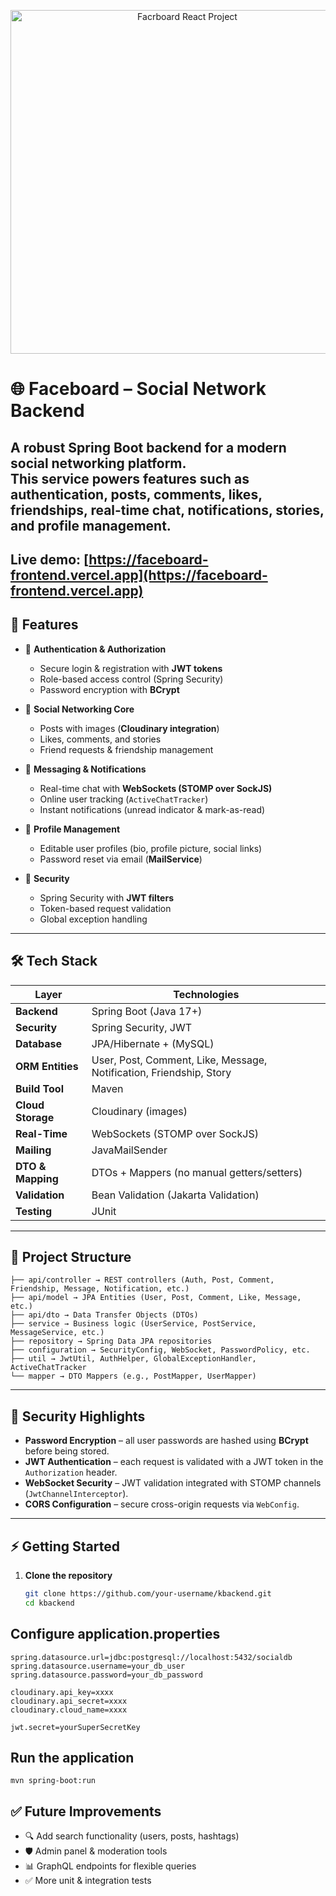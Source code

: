 
<p align="center">
  <img src="https://github.com/user-attachments/assets/f5783ee3-9716-4606-ac48-422ba553cd1a" alt="Facrboard React Project" width="550"/>
</p>

# 🌐 Faceboard – Social Network Backend

A robust **Spring Boot backend** for a modern social networking platform.  
This service powers features such as authentication, posts, comments, likes, friendships, real-time chat, notifications, stories, and profile management.  
---
## **Live demo:** [https://faceboard-frontend.vercel.app](https://faceboard-frontend.vercel.app)
 

## 🚀 Features

- 🔑 **Authentication & Authorization**
  - Secure login & registration with **JWT tokens**  
  - Role-based access control (Spring Security)  
  - Password encryption with **BCrypt**  

- 📝 **Social Networking Core**
  - Posts with images (**Cloudinary integration**)  
  - Likes, comments, and stories  
  - Friend requests & friendship management  

- 💬 **Messaging & Notifications**
  - Real-time chat with **WebSockets (STOMP over SockJS)**  
  - Online user tracking (`ActiveChatTracker`)  
  - Instant notifications (unread indicator & mark-as-read)  

- 👤 **Profile Management**
  - Editable user profiles (bio, profile picture, social links)  
  - Password reset via email (**MailService**)  

- 🔐 **Security**
  - Spring Security with **JWT filters**  
  - Token-based request validation  
  - Global exception handling  

---

## 🛠️ Tech Stack

| Layer             | Technologies |
|-------------------|--------------|
| **Backend**       | Spring Boot (Java 17+) |
| **Security**      | Spring Security, JWT |
| **Database**      | JPA/Hibernate + (MySQL) |
| **ORM Entities**  | User, Post, Comment, Like, Message, Notification, Friendship, Story |
| **Build Tool**    | Maven |
| **Cloud Storage** | Cloudinary (images) |
| **Real-Time**     | WebSockets (STOMP over SockJS) |
| **Mailing**       | JavaMailSender |
| **DTO & Mapping** | DTOs + Mappers (no manual getters/setters) |
| **Validation**    | Bean Validation (Jakarta Validation) |
| **Testing**       | JUnit |

---

## 📂 Project Structure
```
├── api/controller → REST controllers (Auth, Post, Comment, Friendship, Message, Notification, etc.)
├── api/model → JPA Entities (User, Post, Comment, Like, Message, etc.)
├── api/dto → Data Transfer Objects (DTOs)
├── service → Business logic (UserService, PostService, MessageService, etc.)
├── repository → Spring Data JPA repositories
├── configuration → SecurityConfig, WebSocket, PasswordPolicy, etc.
├── util → JwtUtil, AuthHelper, GlobalExceptionHandler, ActiveChatTracker
└── mapper → DTO Mappers (e.g., PostMapper, UserMapper)
```

---

## 🔐 Security Highlights

- **Password Encryption** – all user passwords are hashed using **BCrypt** before being stored.  
- **JWT Authentication** – each request is validated with a JWT token in the `Authorization` header.  
- **WebSocket Security** – JWT validation integrated with STOMP channels (`JwtChannelInterceptor`).  
- **CORS Configuration** – secure cross-origin requests via `WebConfig`.  

---

## ⚡ Getting Started

1. **Clone the repository**
   ```bash
   git clone https://github.com/your-username/kbackend.git
   cd kbackend
## Configure application.properties
```
spring.datasource.url=jdbc:postgresql://localhost:5432/socialdb
spring.datasource.username=your_db_user
spring.datasource.password=your_db_password

cloudinary.api_key=xxxx
cloudinary.api_secret=xxxx
cloudinary.cloud_name=xxxx

jwt.secret=yourSuperSecretKey
```
## Run the application
```
mvn spring-boot:run
```
## ✅ Future Improvements
- 🔍 Add search functionality (users, posts, hashtags)
- 🛡️ Admin panel & moderation tools
- 📊 GraphQL endpoints for flexible queries
- ✅ More unit & integration tests
